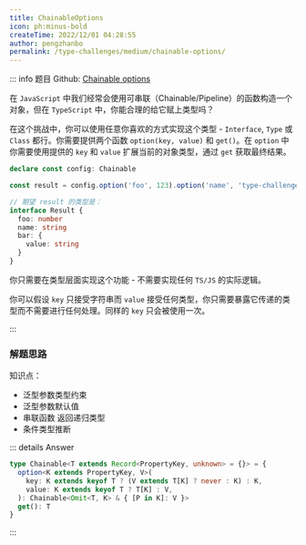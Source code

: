 ```yaml
---
title: ChainableOptions
icon: ph:minus-bold
createTime: 2022/12/01 04:28:55
author: pengzhanbo
permalink: /type-challenges/medium/chainable-options/
---
```


::: info 题目
Github: [Chainable options](https://github.com/type-challenges/type-challenges/blob/main/questions/00012-medium-chainable-options/)

在 `JavaScript` 中我们经常会使用可串联（Chainable/Pipeline）的函数构造一个对象，但在 `TypeScript` 中，你能合理的给它赋上类型吗？

在这个挑战中，你可以使用任意你喜欢的方式实现这个类型 - `Interface`, `Type` 或 `Class` 都行。你需要提供两个函数 `option(key, value)` 和 `get()`。在 `option` 中你需要使用提供的 `key` 和 `value` 扩展当前的对象类型，通过 `get` 获取最终结果。

```ts
declare const config: Chainable

const result = config.option('foo', 123).option('name', 'type-challenges').option('bar', { value: 'Hello World' }).get()

// 期望 result 的类型是：
interface Result {
  foo: number
  name: string
  bar: {
    value: string
  }
}
```

你只需要在类型层面实现这个功能 - 不需要实现任何 `TS/JS` 的实际逻辑。

你可以假设 `key` 只接受字符串而 `value` 接受任何类型，你只需要暴露它传递的类型而不需要进行任何处理。同样的 `key` 只会被使用一次。

:::

### 解题思路

知识点：

- 泛型参数类型约束
- 泛型参数默认值
- 串联函数 返回递归类型
- 条件类型推断

::: details Answer

```ts
type Chainable<T extends Record<PropertyKey, unknown> = {}> = {
  option<K extends PropertyKey, V>(
    key: K extends keyof T ? (V extends T[K] ? never : K) : K,
    value: K extends keyof T ? T[K] : V,
  ): Chainable<Omit<T, K> & { [P in K]: V }>
  get(): T
}
```

:::
